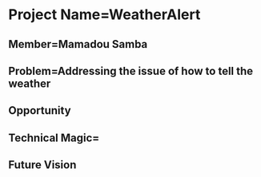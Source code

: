 # Project Name=WeatherAlert

## Member=Mamadou Samba

## Problem=Addressing the issue of how to tell the weather

## Opportunity

## Technical Magic=

## Future Vision
